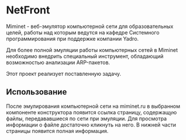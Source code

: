 # NetFront
Miminet - веб-эмулятор компьютерной сети для образовательных целей, 
работы над которым ведутся на кафедре Системного программирования при поддержке компании Yadro. 

Для более полной эмуляции работы компьютерных сетей в Miminet
необходимо внедрить специальный инструмент, обладающий возможностью анализации ARP-пакетов.

Этот проект реализует поставленную задачу.

 ## Использование
 После эмулирования компьютерной сети на miminet.ru в выбранном компоненте
 конструктора появится ссылка страницу, содержащую файлы, передававшиеся по сети при эмуляции.
 Для просмотра информации о файле достаточно кликнуть на него.
 В нижней части страницы появится полная информация.
